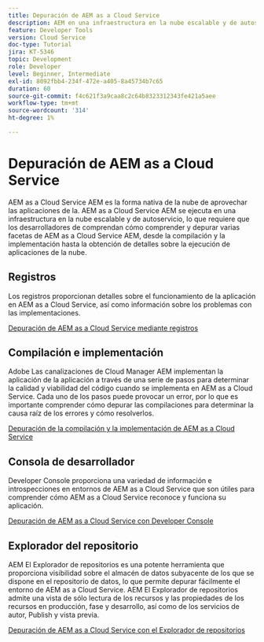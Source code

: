 ```yaml
---
title: Depuración de AEM as a Cloud Service
description: AEM en una infraestructura en la nube escalable y de autoservicio, lo que requiere que los desarrolladores de comprendan cómo comprender y depurar varias facetas de AEM as a Cloud Service AEM, desde la compilación y la implementación hasta la obtención de detalles sobre la ejecución de aplicaciones de la.
feature: Developer Tools
version: Cloud Service
doc-type: Tutorial
jira: KT-5346
topic: Development
role: Developer
level: Beginner, Intermediate
exl-id: 8092fbb4-234f-472e-a405-8a45734b7c65
duration: 60
source-git-commit: f4c621f3a9caa8c2c64b8323312343fe421a5aee
workflow-type: tm+mt
source-wordcount: '314'
ht-degree: 1%

---
```


# Depuración de AEM as a Cloud Service

AEM as a Cloud Service AEM es la forma nativa de la nube de aprovechar las aplicaciones de la. AEM as a Cloud Service AEM se ejecuta en una infraestructura en la nube escalable y de autoservicio, lo que requiere que los desarrolladores de comprendan cómo comprender y depurar varias facetas de AEM as a Cloud Service AEM, desde la compilación y la implementación hasta la obtención de detalles sobre la ejecución de aplicaciones de la nube.

## Registros

Los registros proporcionan detalles sobre el funcionamiento de la aplicación en AEM as a Cloud Service, así como información sobre los problemas con las implementaciones.

[Depuración de AEM as a Cloud Service mediante registros](./logs.md)

## Compilación e implementación

Adobe Las canalizaciones de Cloud Manager AEM implementan la aplicación de la aplicación a través de una serie de pasos para determinar la calidad y viabilidad del código cuando se implementa en AEM as a Cloud Service. Cada uno de los pasos puede provocar un error, por lo que es importante comprender cómo depurar las compilaciones para determinar la causa raíz de los errores y cómo resolverlos.

[Depuración de la compilación y la implementación de AEM as a Cloud Service](./build-and-deployment.md)

## Consola de desarrollador

Developer Console proporciona una variedad de información e introspecciones en entornos de AEM as a Cloud Service que son útiles para comprender cómo AEM as a Cloud Service reconoce y funciona su aplicación.

[Depuración de AEM as a Cloud Service con Developer Console](./developer-console.md)

## Explorador del repositorio

AEM El Explorador de repositorios es una potente herramienta que proporciona visibilidad sobre el almacén de datos subyacente de los que se dispone en el repositorio de datos, lo que permite depurar fácilmente el entorno de AEM as a Cloud Service. AEM El Explorador de repositorios admite una vista de sólo lectura de los recursos y las propiedades de los recursos en producción, fase y desarrollo, así como de los servicios de autor, Publish y vista previa.

[Depuración de AEM as a Cloud Service con el Explorador de repositorios](./repository-browser.md)
